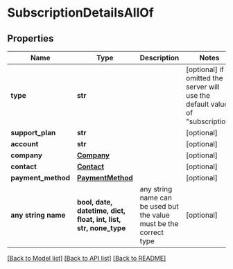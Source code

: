 # SubscriptionDetailsAllOf


## Properties
Name | Type | Description | Notes
------------ | ------------- | ------------- | -------------
**type** | **str** |  | [optional]  if omitted the server will use the default value of "subscription"
**support_plan** | **str** |  | [optional] 
**account** | **str** |  | [optional] 
**company** | [**Company**](Company.md) |  | [optional] 
**contact** | [**Contact**](Contact.md) |  | [optional] 
**payment_method** | [**PaymentMethod**](PaymentMethod.md) |  | [optional] 
**any string name** | **bool, date, datetime, dict, float, int, list, str, none_type** | any string name can be used but the value must be the correct type | [optional]

[[Back to Model list]](../README.md#documentation-for-models) [[Back to API list]](../README.md#documentation-for-api-endpoints) [[Back to README]](../README.md)


